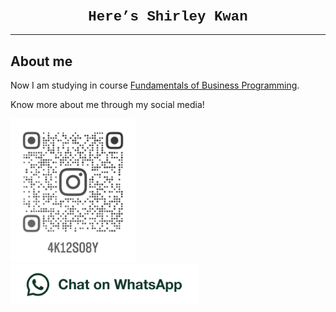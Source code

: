 <html lang="en">
 <head>
 <style>
 body {background-color: 'rgb(255, 255, 255)';}
 h1{
 	color: 'rgb(190, 205, 255)';
 	font-family: courier;
 	font-size: 160%;
 }

 p{
 	color: rgb(0, 0, 0);
 	font-family: courier;
   	font-size: 1o0%;
 }
 </style>
 </head>

 <h1 style="text-align:center;">Here’s Shirley Kwan</h1>
 <hr>
 <h2>About me</h2>
 <p>Now I am studying in course <a href="https://www5.scope.edu/programmes/bachelors-degree-top-up/bsc-hons-information-technology-business">Fundamentals of Business Programming</a>.</p>


 <p>Know more about me through my social media!</p>
 <a href="https://www.instagram.com/4k12s08y/"><img src="instagramicon.png" alt=“my instagram” width="200",heith="200"></a>
 <br>
 <a href="https://wa.me/55459488"><img src="WhatsAppButtonGreenLarge.png" alt="Chat on WhatsApp" width="300",heith="100"></a>
 </body>
 </html>
